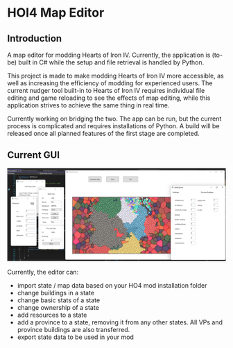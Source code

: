 # HOI4 Map Editor
## Introduction

A map editor for modding Hearts of Iron IV. 
Currently, the application is (to-be) built in C# while the setup and file retrieval is handled by Python.

This project is made to make modding Hearts of Iron IV more accessible, as well as increasing the efficiency of modding for experienced users. The current nudger tool built-in to Hearts of Iron IV requires individual file editing and game reloading to see the effects of map editing, while this application strives to achieve the same thing in real time.

Currently working on bridging the two. The app can be run, but the current process is complicated and requires installations of Python.
A build will be released once all planned features of the first stage are completed.

## Current GUI
![alt text](https://github.com/DeathByThermodynamics/HOI4-Map-Editor/blob/master/hoi4editorpreview.png)

Currently, the editor can:
- import state / map data based on your HO4 mod installation folder
- change buildings in a state
- change basic stats of a state
- change ownership of a state
- add resources to a state
- add a province to a state, removing it from any other states. All VPs and province buildings are also transferred.
- export state data to be used in your mod

